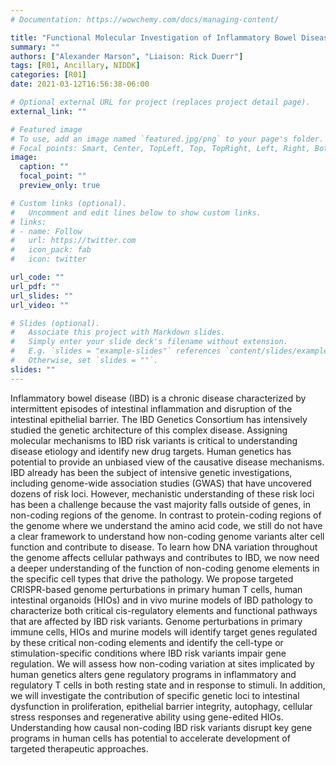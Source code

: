 ```yaml
---
# Documentation: https://wowchemy.com/docs/managing-content/

title: "Functional Molecular Investigation of Inflammatory Bowel Disease (IBD) Risk Variants"
summary: ""
authors: ["Alexander Marson", "Liaison: Rick Duerr"]
tags: [R01, Ancillary, NIDDK]
categories: [R01]
date: 2021-03-12T16:56:38-06:00

# Optional external URL for project (replaces project detail page).
external_link: ""

# Featured image
# To use, add an image named `featured.jpg/png` to your page's folder.
# Focal points: Smart, Center, TopLeft, Top, TopRight, Left, Right, BottomLeft, Bottom, BottomRight.
image:
  caption: ""
  focal_point: ""
  preview_only: true

# Custom links (optional).
#   Uncomment and edit lines below to show custom links.
# links:
# - name: Follow
#   url: https://twitter.com
#   icon_pack: fab
#   icon: twitter

url_code: ""
url_pdf: ""
url_slides: ""
url_video: ""

# Slides (optional).
#   Associate this project with Markdown slides.
#   Simply enter your slide deck's filename without extension.
#   E.g. `slides = "example-slides"` references `content/slides/example-slides.md`.
#   Otherwise, set `slides = ""`.
slides: ""
---
```


Inflammatory bowel disease (IBD) is a chronic disease characterized by intermittent episodes of intestinal inflammation and disruption of the intestinal epithelial barrier. The IBD Genetics Consortium has intensively studied the genetic architecture of this complex disease. Assigning molecular mechanisms to IBD risk variants is critical to understanding disease etiology and identify new drug targets. Human genetics has potential to provide an unbiased view of the causative disease mechanisms. IBD already has been the subject of intensive genetic investigations, including genome-wide association studies (GWAS) that have uncovered dozens of risk loci. However, mechanistic understanding of these risk loci has been a challenge because the vast majority falls outside of genes, in non-coding regions of the genome. In contrast to protein-coding regions of the genome where we understand the amino acid code, we still do not have a clear framework to understand how non-coding genome variants alter cell function and contribute to disease. To learn how DNA variation throughout the genome affects cellular pathways and contributes to IBD, we now need a deeper understanding of the function of non-coding genome elements in the specific cell types that drive the pathology. We propose targeted CRISPR-based genome perturbations in primary human T cells, human intestinal organoids (HIOs) and in vivo murine models of IBD pathology to characterize both critical cis-regulatory elements and functional pathways that are affected by IBD risk variants. Genome perturbations in primary immune cells, HIOs and murine models will identify target genes regulated by these critical non-coding elements and identify the cell-type or stimulation-specific conditions where IBD risk variants impair gene regulation. We will assess how non-coding variation at sites implicated by human genetics alters gene regulatory programs in inflammatory and regulatory T cells in both resting state and in response to stimuli. In addition, we will investigate the contribution of specific genetic loci to intestinal dysfunction in proliferation, epithelial barrier integrity, autophagy, cellular stress responses and regenerative ability using gene-edited HIOs. Understanding how causal non-coding IBD risk variants disrupt key gene programs in human cells has potential to accelerate development of targeted therapeutic approaches.

